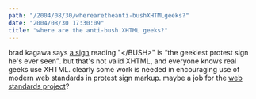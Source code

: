 ```yaml
---
path: "/2004/08/30/wherearetheanti-bushXHTMLgeeks?" 
date: "2004/08/30 17:30:09" 
title: "where are the anti-bush XHTML geeks?" 
---
```

brad kagawa says <a href="http://haacked.com/archive/2004/08/30/987.aspx">a sign</a> reading "&lt;/BUSH&gt;" is <q>the geekiest protest sign he's ever seen</q>. but that's not valid XHTML, and everyone knows real geeks use XHTML.  clearly some work is needed in encouraging use of modern web standards in protest sign markup. maybe a job for the <a href="http://webstandards.org/">web standards project</a>?